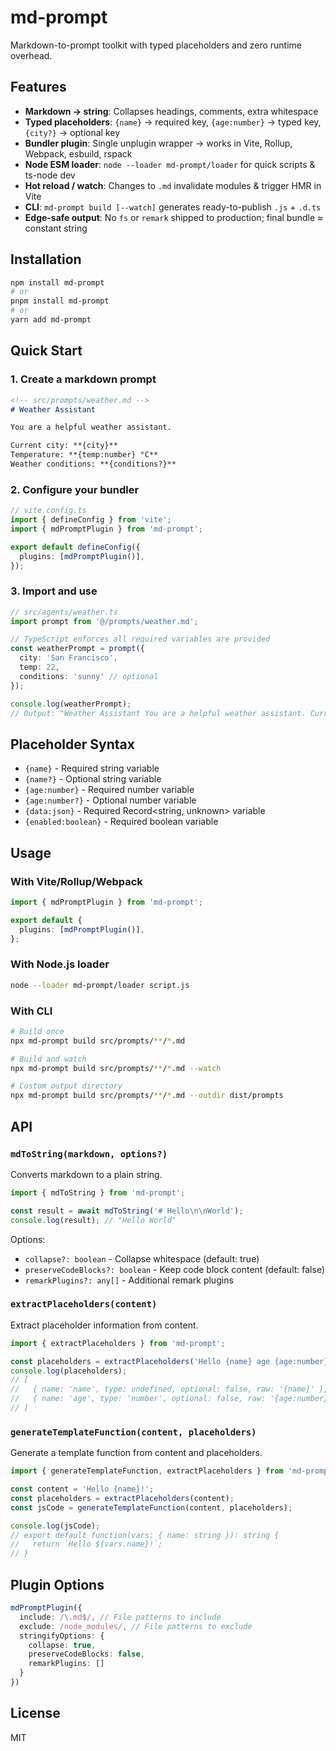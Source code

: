 # md-prompt

Markdown-to-prompt toolkit with typed placeholders and zero runtime overhead.

## Features

- **Markdown → string**: Collapses headings, comments, extra whitespace
- **Typed placeholders**: `{name}` → required key, `{age:number}` → typed key, `{city?}` → optional key
- **Bundler plugin**: Single unplugin wrapper → works in Vite, Rollup, Webpack, esbuild, rspack
- **Node ESM loader**: `node --loader md-prompt/loader` for quick scripts & ts-node dev
- **Hot reload / watch**: Changes to `.md` invalidate modules & trigger HMR in Vite
- **CLI**: `md-prompt build [--watch]` generates ready-to-publish `.js` + `.d.ts`
- **Edge-safe output**: No `fs` or `remark` shipped to production; final bundle ≈ constant string

## Installation

```bash
npm install md-prompt
# or
pnpm install md-prompt
# or
yarn add md-prompt
```

## Quick Start

### 1. Create a markdown prompt

```markdown
<!-- src/prompts/weather.md -->
# Weather Assistant

You are a helpful weather assistant.

Current city: **{city}**
Temperature: **{temp:number} °C**
Weather conditions: **{conditions?}**
```

### 2. Configure your bundler

```ts
// vite.config.ts
import { defineConfig } from 'vite';
import { mdPromptPlugin } from 'md-prompt';

export default defineConfig({
  plugins: [mdPromptPlugin()],
});
```

### 3. Import and use

```ts
// src/agents/weather.ts
import prompt from '@/prompts/weather.md';

// TypeScript enforces all required variables are provided
const weatherPrompt = prompt({ 
  city: 'San Francisco', 
  temp: 22,
  conditions: 'sunny' // optional
});

console.log(weatherPrompt);
// Output: "Weather Assistant You are a helpful weather assistant. Current city: San Francisco Temperature: 22 °C Weather conditions: sunny"
```

## Placeholder Syntax

- `{name}` - Required string variable
- `{name?}` - Optional string variable  
- `{age:number}` - Required number variable
- `{age:number?}` - Optional number variable
- `{data:json}` - Required Record<string, unknown> variable
- `{enabled:boolean}` - Required boolean variable

## Usage

### With Vite/Rollup/Webpack

```ts
import { mdPromptPlugin } from 'md-prompt';

export default {
  plugins: [mdPromptPlugin()],
};
```

### With Node.js loader

```bash
node --loader md-prompt/loader script.js
```

### With CLI

```bash
# Build once
npx md-prompt build src/prompts/**/*.md

# Build and watch
npx md-prompt build src/prompts/**/*.md --watch

# Custom output directory
npx md-prompt build src/prompts/**/*.md --outdir dist/prompts
```

## API

### `mdToString(markdown, options?)`

Converts markdown to a plain string.

```ts
import { mdToString } from 'md-prompt';

const result = await mdToString('# Hello\n\nWorld');
console.log(result); // "Hello World"
```

Options:
- `collapse?: boolean` - Collapse whitespace (default: true)
- `preserveCodeBlocks?: boolean` - Keep code block content (default: false)
- `remarkPlugins?: any[]` - Additional remark plugins

### `extractPlaceholders(content)`

Extract placeholder information from content.

```ts
import { extractPlaceholders } from 'md-prompt';

const placeholders = extractPlaceholders('Hello {name} age {age:number}');
console.log(placeholders);
// [
//   { name: 'name', type: undefined, optional: false, raw: '{name}' },
//   { name: 'age', type: 'number', optional: false, raw: '{age:number}' }
// ]
```

### `generateTemplateFunction(content, placeholders)`

Generate a template function from content and placeholders.

```ts
import { generateTemplateFunction, extractPlaceholders } from 'md-prompt';

const content = 'Hello {name}!';
const placeholders = extractPlaceholders(content);
const jsCode = generateTemplateFunction(content, placeholders);

console.log(jsCode);
// export default function(vars: { name: string }): string {
//   return `Hello ${vars.name}!`;
// }
```

## Plugin Options

```ts
mdPromptPlugin({
  include: /\.md$/, // File patterns to include
  exclude: /node_modules/, // File patterns to exclude
  stringifyOptions: {
    collapse: true,
    preserveCodeBlocks: false,
    remarkPlugins: []
  }
})
```

## License

MIT